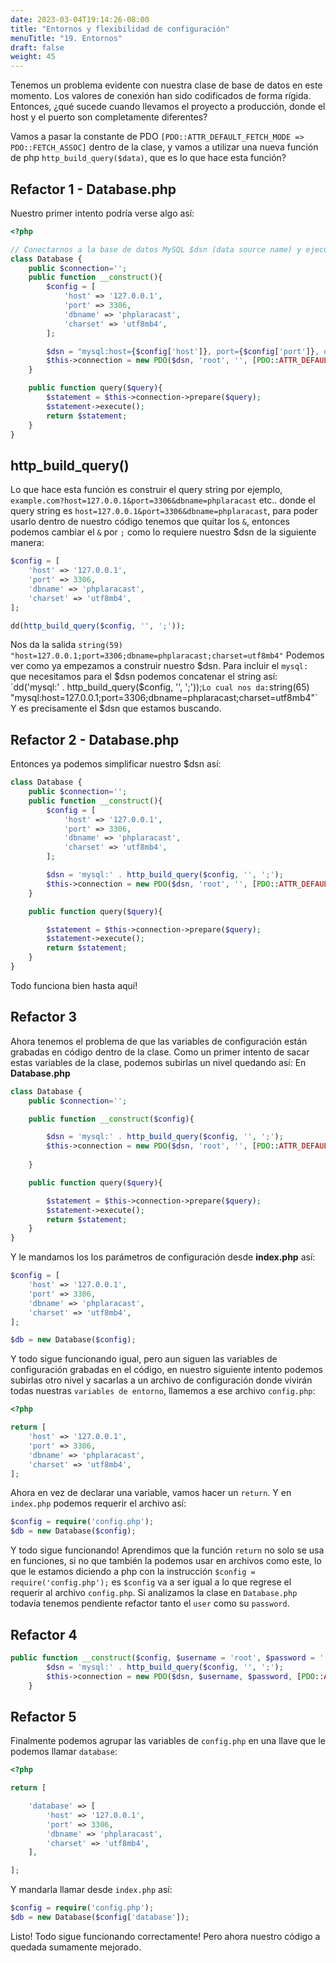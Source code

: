 ```yaml
---
date: 2023-03-04T19:14:26-08:00
title: "Entornos y flexibilidad de configuración"
menuTitle: "19. Entornos"
draft: false
weight: 45
---
```


Tenemos un problema evidente con nuestra clase de base de datos en este momento. Los valores de conexión han sido codificados de forma rígida. Entonces, ¿qué sucede cuando llevamos el proyecto a producción, donde el host y el puerto son completamente diferentes?

Vamos a pasar la constante de PDO `[PDO::ATTR_DEFAULT_FETCH_MODE => PDO::FETCH_ASSOC]` dentro de la clase, y vamos a utilizar una nueva función de php `http_build_query($data)`, que es lo que hace esta función?

## Refactor 1 - Database.php
Nuestro primer intento podría verse algo así:
```php
<?php 

// Conectarnos a la base de datos MySQL $dsn (data source name) y ejecutar un Query
class Database {
    public $connection='';
    public function __construct(){
        $config = [
            'host' => '127.0.0.1',
            'port' => 3306,
            'dbname' => 'phplaracast',
            'charset' => 'utf8mb4',
        ];

        $dsn = "mysql:host={$config['host']}, port={$config['port']}, dbname={$config['dbname']}, charset={$config['charset']} ";
        $this->connection = new PDO($dsn, 'root', '', [PDO::ATTR_DEFAULT_FETCH_MODE => PDO::FETCH_ASSOC]);          
    }

    public function query($query){
        $statement = $this->connection->prepare($query);
        $statement->execute();
        return $statement;
    }
}
```

## http_build_query()
Lo que hace esta función es construir el query string por ejemplo, `example.com?host=127.0.0.1&port=3306&dbname=phplaracast` etc.. donde el query string es `host=127.0.0.1&port=3306&dbname=phplaracast`, para poder usarlo dentro de nuestro código tenemos que quitar los `&`, entonces podemos cambiar el `&` por `;` como lo requiere nuestro $dsn de la siguiente manera:
```php
$config = [
	'host' => '127.0.0.1',
	'port' => 3306,
	'dbname' => 'phplaracast',
	'charset' => 'utf8mb4',
];

dd(http_build_query($config, '', ';'));
```
Nos da la salida
`string(59) "host=127.0.0.1;port=3306;dbname=phplaracast;charset=utf8mb4"`
Podemos ver como ya empezamos a construir nuestro $dsn.
Para incluir el `mysql:` que necesitamos para el $dsn podemos concatenar el string así:
`dd('mysql:' . http_build_query($config, '', ';'));`
Lo cual nos da:
`string(65) "mysql:host=127.0.0.1;port=3306;dbname=phplaracast;charset=utf8mb4"`
Y es precisamente el $dsn que estamos buscando.

## Refactor 2 - Database.php
Entonces ya podemos simplificar nuestro $dsn así:
```php
class Database {
    public $connection='';
    public function __construct(){
        $config = [
            'host' => '127.0.0.1',
            'port' => 3306,
            'dbname' => 'phplaracast',
            'charset' => 'utf8mb4',
        ];

        $dsn = 'mysql:' . http_build_query($config, '', ';');
        $this->connection = new PDO($dsn, 'root', '', [PDO::ATTR_DEFAULT_FETCH_MODE => PDO::FETCH_ASSOC]);
    }

    public function query($query){

        $statement = $this->connection->prepare($query);
        $statement->execute();
        return $statement;
    }
}
```
Todo funciona bien hasta aquí!

## Refactor 3
Ahora tenemos el problema de que las variables de configuración están grabadas en código dentro de la clase. Como un primer intento de sacar estas variables de la clase, podemos subirlas un nivel quedando así: 
En **Database.php**
```php
class Database {
    public $connection='';

    public function __construct($config){

        $dsn = 'mysql:' . http_build_query($config, '', ';');
        $this->connection = new PDO($dsn, 'root', '', [PDO::ATTR_DEFAULT_FETCH_MODE => PDO::FETCH_ASSOC]);
        
    }

    public function query($query){

        $statement = $this->connection->prepare($query);
        $statement->execute();
        return $statement;
    }
}
```
Y le mandamos los los parámetros de configuración desde **index.php** así:
```php
$config = [
    'host' => '127.0.0.1',
    'port' => 3306,
    'dbname' => 'phplaracast',
    'charset' => 'utf8mb4',
];

$db = new Database($config);
```
Y todo sigue funcionando igual, pero aun siguen las variables de configuración grabadas en el código, en nuestro siguiente intento podemos subirlas otro nivel y sacarlas a un archivo de configuración donde vivirán todas nuestras `variables de entorno`, llamemos a ese archivo `config.php`:
```php
<?php 

return [
    'host' => '127.0.0.1',
    'port' => 3306,
    'dbname' => 'phplaracast',
    'charset' => 'utf8mb4',
];
```
Ahora en vez de declarar una variable, vamos hacer un `return`.
Y en `index.php` podemos requerir el archivo así:
```php
$config = require('config.php');
$db = new Database($config);
```
Y todo sigue funcionando!
Aprendimos que la función `return` no solo se usa en funciones, si no que también la podemos usar en archivos como este, lo que le estamos diciendo a php con la instrucción `$config = require('config.php');` es `$config` va a ser igual a lo que regrese el requerir al archivo `config.php`.
Si analizamos la clase en `Database.php` todavía tenemos pendiente refactor tanto el `user` como su `password`.

## Refactor 4
```php
public function __construct($config, $username = 'root', $password = ''){
        $dsn = 'mysql:' . http_build_query($config, '', ';');
        $this->connection = new PDO($dsn, $username, $password, [PDO::ATTR_DEFAULT_FETCH_MODE => PDO::FETCH_ASSOC]);
    }
```

## Refactor 5
Finalmente podemos agrupar las variables de `config.php` en una llave que le podemos llamar `database`:
```php
<?php 

return [

    'database' => [
        'host' => '127.0.0.1',
        'port' => 3306,
        'dbname' => 'phplaracast',
        'charset' => 'utf8mb4',
    ],

];
```
Y mandarla llamar desde `index.php` así:
```php
$config = require('config.php');
$db = new Database($config['database']);
```
Listo!
Todo sigue funcionando correctamente!
Pero ahora nuestro código a quedada sumamente mejorado.


